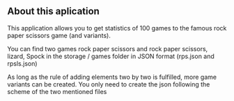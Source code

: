 ## About this aplication

This application allows you to get statistics of 100 games to the famous rock paper scissors game (and variants).

You can find two games rock paper scissors and rock paper scissors, lizard, Spock in the storage / games folder in JSON format (rps.json and rpsls.json)

As long as the rule of adding elements two by two is fulfilled, more game variants can be created. You only need to create the json following the scheme of the two mentioned files
